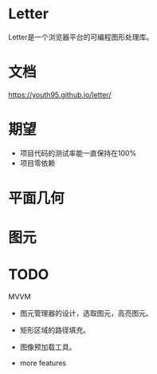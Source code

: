 # Letter

Letter是一个浏览器平台的可编程图形处理库。

# 文档

https://youth95.github.io/letter/

# 期望

* 项目代码的测试率能一直保持在100%
* 项目零依赖

# 平面几何

# 图元


# TODO

MVVM
* 图元管理器的设计，选取图元，高亮图元。
* 矩形区域的路径填充。
* 图像预加载工具。

* more features